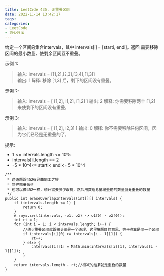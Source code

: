 ```yaml
---
title: LeetCode 435. 无重叠区间
date: 2022-11-14 13:42:17
tags:
categories:
- LeetCode
- 贪心算法
---
```


给定一个区间的集合intervals，其中 intervals[i] = [starti, endi]。返回 需要移除区间的最小数量，使剩余区间互不重叠。


<!--more-->
示例 1:

> 输入: intervals = [[1,2],[2,3],[3,4],[1,3]]  
> 输出: 1
> 解释: 移除 [1,3] 后，剩下的区间没有重叠。

示例 2:

> 输入: intervals = [ [1,2], [1,2], [1,2] ]
> 输出: 2
> 解释: 你需要移除两个 [1,2] 来使剩下的区间没有重叠。

示例 3:

> 输入: intervals = [ [1,2], [2,3] ]
> 输出: 0
> 解释: 你不需要移除任何区间，因为它们已经是无重叠的了。


提示:

* 1 <= intervals.length <= 10^5
* intervals[i].length == 2
* -5 * 10^4<= starti< endi<= 5 * 10^4

```
/**
 * 这道题跟452有异曲同工之妙
 * 同样需要快排
 * 也可以像452一样，统计需要多少跟箭，然后用数组总量减去箭的数量就是重叠的数量
 */
public int eraseOverlapIntervals(int[][] intervals) {
    if (intervals.length <= 1) {
        return 0;
    }
    Arrays.sort(intervals, (o1, o2) -> o1[0] - o2[0]);
    int rt = 1;
    for (int i = 1; i < intervals.length; i++) {
        //统计重叠区间就跟统计箭是一个道理，这里按题目的意思，等于也算是同一个区间
        if (intervals[i][0] >= intervals[i - 1][1]) {
            rt++;
        } else {
            intervals[i][1] = Math.min(intervals[i][1], intervals[i - 1][1]);
        }
    }
    return intervals.length - rt;//相减的结果就是重叠的数量
}
```

